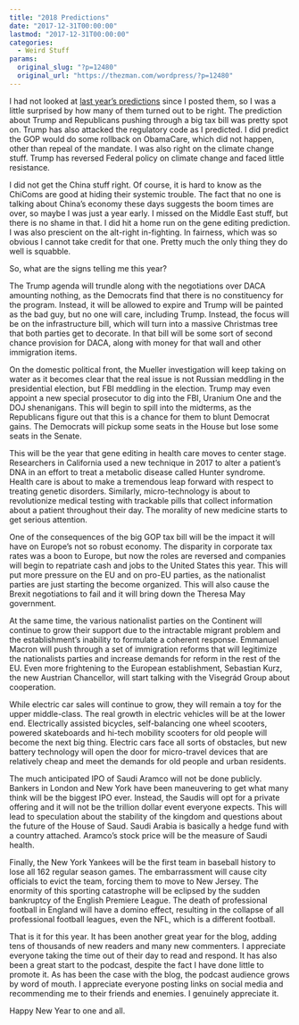 ```yaml
---
title: "2018 Predictions"
date: "2017-12-31T00:00:00"
lastmod: "2017-12-31T00:00:00"
categories:
  - Weird Stuff
params:
  original_slug: "?p=12480"
  original_url: "https://thezman.com/wordpress/?p=12480"
---
```


I had not looked at [last year’s
predictions](http://thezman.com/wordpress/?p=9301) since I posted them,
so I was a little surprised by how many of them turned out to be right.
The prediction about Trump and Republicans pushing through a big tax
bill was pretty spot on. Trump has also attacked the regulatory code as
I predicted. I did predict the GOP would do some rollback on ObamaCare,
which did not happen, other than repeal of the mandate. I was also right
on the climate change stuff. Trump has reversed Federal policy on
climate change and faced little resistance.

I did not get the China stuff right. Of course, it is hard to know as
the ChiComs are good at hiding their systemic trouble. The fact that no
one is talking about China’s economy these days suggests the boom times
are over, so maybe I was just a year early. I missed on the Middle East
stuff, but there is no shame in that. I did hit a home run on the gene
editing prediction. I was also prescient on the alt-right in-fighting.
In fairness, which was so obvious I cannot take credit for that one.
Pretty much the only thing they do well is squabble.

So, what are the signs telling me this year?

The Trump agenda will trundle along with the negotiations over DACA
amounting nothing, as the Democrats find that there is no constituency
for the program. Instead, it will be allowed to expire and Trump will be
painted as the bad guy, but no one will care, including Trump. Instead,
the focus will be on the infrastructure bill, which will turn into a
massive Christmas tree that both parties get to decorate. In that bill
will be some sort of second chance provision for DACA, along with money
for that wall and other immigration items.

On the domestic political front, the Mueller investigation will keep
taking on water as it becomes clear that the real issue is not Russian
meddling in the presidential election, but FBI meddling in the election.
Trump may even appoint a new special prosecutor to dig into the FBI,
Uranium One and the DOJ shenanigans. This will begin to spill into the
midterms, as the Republicans figure out that this is a chance for them
to blunt Democrat gains. The Democrats will pickup some seats in the
House but lose some seats in the Senate.

This will be the year that gene editing in health care moves to center
stage. Researchers in California used a new technique in 2017 to alter a
patient’s DNA in an effort to treat a metabolic disease called Hunter
syndrome. Health care is about to make a tremendous leap forward with
respect to treating genetic disorders. Similarly, micro-technology is
about to revolutionize medical testing with trackable pills that collect
information about a patient throughout their day. The morality of new
medicine starts to get serious attention.

One of the consequences of the big GOP tax bill will be the impact it
will have on Europe’s not so robust economy. The disparity in corporate
tax rates was a boon to Europe, but now the roles are reversed and
companies will begin to repatriate cash and jobs to the United States
this year. This will put more pressure on the EU and on pro-EU parties,
as the nationalist parties are just starting the become organized. This
will also cause the Brexit negotiations to fail and it will bring down
the Theresa May government.

At the same time, the various nationalist parties on the Continent will
continue to grow their support due to the intractable migrant problem
and the establishment’s inability to formulate a coherent
response. Emmanuel Macron will push through a set of immigration reforms
that will legitimize the nationalists parties and increase demands for
reform in the rest of the EU. Even more frightening to the European
establishment, Sebastian Kurz, the new Austrian Chancellor, will start
talking with the Visegrád Group about cooperation.

While electric car sales will continue to grow, they will remain a toy
for the upper middle-class. The real growth in electric vehicles will be
at the lower end. Electrically assisted bicycles, self-balancing one
wheel scooters, powered skateboards and hi-tech mobility scooters for
old people will become the next big thing. Electric cars face all sorts
of obstacles, but new battery technology will open the door for
micro-travel devices that are relatively cheap and meet the demands for
old people and urban residents.

The much anticipated IPO of Saudi Aramco will not be done publicly.
Bankers in London and New York have been maneuvering to get what many
think will be the biggest IPO ever. Instead, the Saudis will opt for a
private offering and it will not be the trillion dollar event everyone
expects. This will lead to speculation about the stability of the
kingdom and questions about the future of the House of Saud. Saudi
Arabia is basically a hedge fund with a country attached. Aramco’s stock
price will be the measure of Saudi health.

Finally, the New York Yankees will be the first team in baseball history
to lose all 162 regular season games. The embarrassment will cause city
officials to evict the team, forcing them to move to New Jersey. The
enormity of this sporting catastrophe will be eclipsed by the sudden
bankruptcy of the English Premiere League. The death of professional
football in England will have a domino effect, resulting in the collapse
of all professional football leagues, even the NFL, which is a different
football.

That is it for this year. It has been another great year for the blog,
adding tens of thousands of new readers and many new commenters. I
appreciate everyone taking the time out of their day to read and
respond. It has also been a great start to the podcast, despite the fact
I have done little to promote it. As has been the case with the blog,
the podcast audience grows by word of mouth. I appreciate everyone
posting links on social media and recommending me to their friends and
enemies. I genuinely appreciate it.

Happy New Year to one and all.
